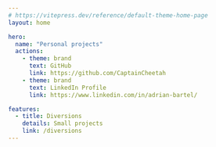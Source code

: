 ```yaml
---
# https://vitepress.dev/reference/default-theme-home-page
layout: home

hero:
  name: "Personal projects"
  actions:
    - theme: brand
      text: GitHub
      link: https://github.com/CaptainCheetah
    - theme: brand
      text: LinkedIn Profile
      link: https://www.linkedin.com/in/adrian-bartel/

features:
  - title: Diversions
    details: Small projects
    link: /diversions
---
```


